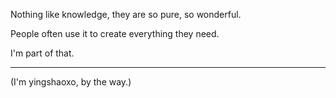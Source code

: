 Nothing like knowledge, they are so pure, so wonderful.

People often use it to create everything they need.

I'm part of that.

___

(I'm yingshaoxo, by the way.)